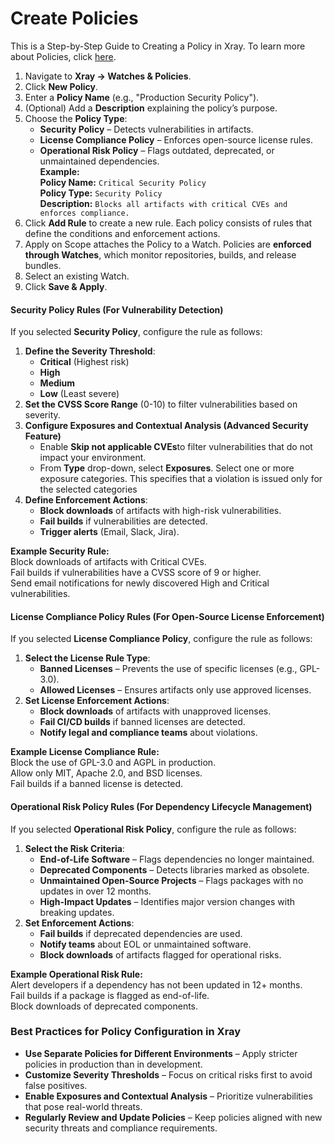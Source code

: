 # Create Policies

This is a Step-by-Step Guide to Creating a Policy in Xray. To learn more about Policies, click [here](../xray-features-and-capabilities/sdlc-policy-mangement/).

1. Navigate to **Xray → Watches & Policies**.
2. Click **New Policy**.
3. Enter a **Policy Name** (e.g., "Production Security Policy").
4. (Optional) Add a **Description** explaining the policy’s purpose.
5. Choose the **Policy Type**:
   * **Security Policy** – Detects vulnerabilities in artifacts.
   * **License Compliance Policy** – Enforces open-source license rules.
   * **Operational Risk Policy** – Flags outdated, deprecated, or unmaintained dependencies. \
     **Example:**\
     **Policy Name:** `Critical Security Policy`\
     **Policy Type:** `Security Policy`\
     **Description:** `Blocks all artifacts with critical CVEs and enforces compliance.`
6. Click **Add Rule** to create a new rule. Each policy consists of rules that define the conditions and enforcement actions.
7. Apply on Scope attaches the Policy to a Watch. Policies are **enforced through Watches**, which monitor repositories, builds, and release bundles.
8. Select an existing Watch.
9. Click **Save & Apply**.

#### **Security Policy Rules (For Vulnerability Detection)**

If you selected **Security Policy**, configure the rule as follows:

1. **Define the Severity Threshold**:
   * **Critical** (Highest risk)
   * **High**
   * **Medium**
   * **Low** (Least severe)
2. **Set the CVSS Score Range** (0-10) to filter vulnerabilities based on severity.
3. **Configure Exposures and Contextual Analysis  (Advanced Security Feature)**
   * Enable **Skip not applicable CVEs**to filter vulnerabilities that do not impact your environment.
   * From **Type** drop-down, select **Exposures**.  Select one or more exposure categories. This specifies that a violation is issued only for the selected categories
4. **Define Enforcement Actions**:
   * **Block downloads** of artifacts with high-risk vulnerabilities.
   * **Fail builds** if vulnerabilities are detected.
   * **Trigger alerts** (Email, Slack, Jira).

&#x20;**Example Security Rule:**\
Block downloads of artifacts with Critical CVEs.\
Fail builds if vulnerabilities have a CVSS score of 9 or higher.\
Send email notifications for newly discovered High and Critical vulnerabilities.

#### **License Compliance Policy Rules (For Open-Source License Enforcement)**

If you selected **License Compliance Policy**, configure the rule as follows:

1. **Select the License Rule Type**:
   * **Banned Licenses** – Prevents the use of specific licenses (e.g., GPL-3.0).
   * **Allowed Licenses** – Ensures artifacts only use approved licenses.
2. **Set License Enforcement Actions**:
   * **Block downloads** of artifacts with unapproved licenses.
   * **Fail CI/CD builds** if banned licenses are detected.
   * **Notify legal and compliance teams** about violations.

**Example License Compliance Rule:**\
Block the use of GPL-3.0 and AGPL in production.\
Allow only MIT, Apache 2.0, and BSD licenses.\
Fail builds if a banned license is detected.

#### **Operational Risk Policy Rules (For Dependency Lifecycle Management)**

If you selected **Operational Risk Policy**, configure the rule as follows:

1. **Select the Risk Criteria**:
   * **End-of-Life Software** – Flags dependencies no longer maintained.
   * **Deprecated Components** – Detects libraries marked as obsolete.
   * **Unmaintained Open-Source Projects** – Flags packages with no updates in over 12 months.
   * **High-Impact Updates** – Identifies major version changes with breaking updates.
2. **Set Enforcement Actions**:
   * **Fail builds** if deprecated dependencies are used.
   * **Notify teams** about EOL or unmaintained software.
   * **Block downloads** of artifacts flagged for operational risks.

**Example Operational Risk Rule:**\
Alert developers if a dependency has not been updated in 12+ months.\
Fail builds if a package is flagged as end-of-life.\
Block downloads of deprecated components.

### **Best Practices for Policy Configuration in Xray**

* **Use Separate Policies for Different Environments** – Apply stricter policies in production than in development.
* **Customize Severity Thresholds** – Focus on critical risks first to avoid false positives.
* **Enable Exposures and Contextual Analysis** – Prioritize vulnerabilities that pose real-world threats.
* **Regularly Review and Update Policies** – Keep policies aligned with new security threats and compliance requirements.
